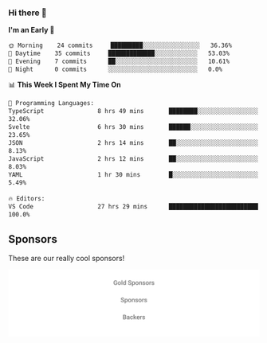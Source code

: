 ### Hi there 👋

<!--
**alexanderniebuhr/alexanderniebuhr** is a ✨ _special_ ✨ repository because its `README.md` (this file) appears on your GitHub profile.

Here are some ideas to get you started:

- 🔭 I’m currently working on ...
- 🌱 I’m currently learning ...
- 👯 I’m looking to collaborate on ...
- 🤔 I’m looking for help with ...
- 💬 Ask me about ...
- 📫 How to reach me: ...
- 😄 Pronouns: ...
- ⚡ Fun fact: ...
-->

<!--START_SECTION:waka-->
**I'm an Early 🐤** 

```text
🌞 Morning    24 commits     █████████░░░░░░░░░░░░░░░░   36.36% 
🌆 Daytime    35 commits     █████████████░░░░░░░░░░░░   53.03% 
🌃 Evening    7 commits      ██░░░░░░░░░░░░░░░░░░░░░░░   10.61% 
🌙 Night      0 commits      ░░░░░░░░░░░░░░░░░░░░░░░░░   0.0%

```


📊 **This Week I Spent My Time On** 

```text
💬 Programming Languages: 
TypeScript               8 hrs 49 mins       ████████░░░░░░░░░░░░░░░░░   32.06% 
Svelte                   6 hrs 30 mins       ██████░░░░░░░░░░░░░░░░░░░   23.65% 
JSON                     2 hrs 14 mins       ██░░░░░░░░░░░░░░░░░░░░░░░   8.13% 
JavaScript               2 hrs 12 mins       ██░░░░░░░░░░░░░░░░░░░░░░░   8.03% 
YAML                     1 hr 30 mins        █░░░░░░░░░░░░░░░░░░░░░░░░   5.49%

🔥 Editors: 
VS Code                  27 hrs 29 mins      █████████████████████████   100.0%

```


<!--END_SECTION:waka-->

## Sponsors

These are our really cool sponsors!

<!-- sponsors -->

<!-- sponsors -->

<p align="center">
  <a href="https://github.com/sponsors/alexanderniebuhr">
    <img src='./sponsors.svg'/>
  </a>
</p>
